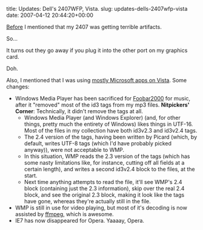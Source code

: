title: Updates: Dell's 2407WFP, Vista.
slug: updates-dells-2407wfp-vista
date: 2007-04-12 20:44:20+00:00

<a href="http://blog.prelode.com/?p=51">Before</a> I mentioned that my 2407 was getting terrible artifacts.

So...

It turns out they go away if you plug it into the other port on my graphics card.

Doh.


Also, I mentioned that I was using <a href="http://blog.prelode.com/?p=59">mostly Microsoft apps on Vista</a>. Some changes:
<ul>	<li>Windows Media Player has been sacrificed for <a href="http://foobar2000.org/">Foobar2000</a> for music, after it "removed" most of the id3 tags from my mp3 files.
<strong>Nitpickers' Corner</strong>: Technically, it didn't remove the tags at all. 
<ul>	<li>Windows Media Player (and Windows Explorer) (and, for other things, pretty much the entirety of Windows) likes things in UTF-16. Most of the files in my collection have both id3v2.3 and id3v2.4 tags.</li>
	<li>The 2.4 version of the tags, having been written by Picard (which, by default, writes UTF-8 tags (which I'd have probably picked anyway)), were not acceptable to WMP.</li>
	<li>In this situation, WMP reads the 2.3 version of the tags (which has some nasty limitations like, for instance, cutting off all fields at a certain length), and writes a second id3v2.4 block to the files, at the start.</li>
	<li>Next time anything attempts to read the file, it'll see WMP's 2.4 block (containing just the 2.3 information), skip over the real 2.4 block, and see the original 2.3 block, making it look like the tags have gone, whereas they're actually still in the file.</li>
</ul></li>
	<li>WMP is still in use for video playing, but most of it's decoding is now assisted by <a href="http://ffdshow-tryout.sf.net/">ffmpeg</a>, which is awesome.</li>
	<li>IE7 has now disappeared for Opera. Yaaaay, Opera.</li>

</ul>



